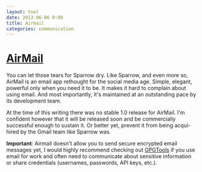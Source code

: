 ```yaml
---
layout: tool
date: 2013-06-06 0:00
title: Airmail
categories: communication
---
```

# [AirMail](http://airmailapp.info/)

You can let those tears for Sparrow dry. Like Sparrow, and even more so, AirMail is an email app rethought for the social media age. Simple, elegant, powerful only when you need it to be. It makes it hard to complain about using email. And most importantly, it's maintained at an outstanding pace by its development team.

At the time of this writing there was no stable 1.0 release for AirMail. I'm confident however that it will be released soon and be commercially successful enough to sustain it. Or better yet, prevent it from being acqui-hired by the Gmail team like Sparrow was.

**Important**: Airmail doesn't allow you to send secure encrypted email messages yet, I would highly recommend checking out [GPGTools](/tools/security/gpgtools.html) if you use email for work and often need to communicate about sensitive information or share credentials (usernames, passwords, API keys, etc.).